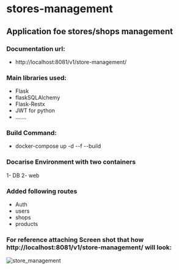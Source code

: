 # stores-management
## Application foe stores/shops management
### Documentation url:
- http://localhost:8081/v1/store-management/

### Main libraries used:
- Flask
- flaskSQLAlchemy
- Flask-Restx
- JWT for python
- .......

### Build Command:
- docker-compose up -d --f --build

### Docarise Environment with two containers
1- DB
2- web

### Added following routes
- Auth
- users
- shops
- products

### For reference attaching Screen shot that how http://localhost:8081/v1/store-management/ will look:
![store_management](https://user-images.githubusercontent.com/47099976/150554023-c6ad1458-8182-4f96-b3c5-6f7de520a3de.png)
